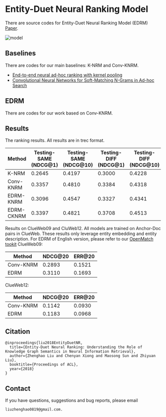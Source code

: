 # Entity-Duet Neural Ranking Model
There are source codes for Entity-Duet Neural Ranking Model (EDRM) [Paper](http://aclweb.org/anthology/P18-1223).


![model](https://github.com/thunlp/EntityDuetNeuralRanking/blob/master/model.png)

## Baselines

There are codes for our main baselines: K-NRM and Conv-KNRM.

- [End-to-end neural ad-hoc ranking with kernel pooling](http://www.cs.cmu.edu/afs/cs/user/cx/www/papers/K-NRM.pdf)
- [Convolutional Neural Networks for Soft-Matching N-Grams in Ad-hoc Search](http://www.cs.cmu.edu/~zhuyund/papers/WSDM_2018_Dai.pdf)


## EDRM

There are codes for our work based on Conv-KNRM.


## Results

The ranking results. All results are in trec format.



| Method | Testing\-SAME \(NDCG@1\) | Testing\-SAME \(NDCG@10\)| Testing\-DIFF \(NDCG@1\)| Testing\-DIFF \(NDCG@10\)|  Testing\-RAW \(MRR\)|
| --------  | -------- | --------  | --------  |  --------  | --------  |
|K\-NRM|0\.2645|0\.4197|0\.3000|0\.4228|0\.3447|
|Conv\-KNRM|0\.3357|0\.4810|0\.3384|0\.4318|0\.3582|
|EDRM\-KNRM|0\.3096|0\.4547|0\.3327|0\.4341|0\.3616|
|EDRM\-CKNRM	|0\.3397|0\.4821|0\.3708|0\.4513|0\.3892|



Results on ClueWeb09 and CluWeb12. All models are trained on Anchor-Doc pairs in ClueWeb. These results only leverage entity embedding and entity description.
For EDRM of English version, please refer to our [OpenMatch tookit](https://github.com/thunlp/OpenMatch)
ClueWeb09:

| Method | NDCG@20 | ERR@20 |
| ------ | ------- | ------ |
|Conv\-KNRM|0\.2893|0\.1521|
|EDRM|0\.3110|0\.1693|

ClueWeb12:

| Method | NDCG@20 | ERR@20 |
| ------ | ------- | ------ |
|Conv\-KNRM|0\.1142|0\.0930|
|EDRM|0\.1183|0\.0968|

## Citation
```
@inproceedings{liu2018EntityDuetNR,
  title={Entity-Duet Neural Ranking: Understanding the Role of Knowledge Graph Semantics in Neural Information Retrieval},
  author={Zhenghao Liu and Chenyan Xiong and Maosong Sun and Zhiyuan Liu},
  booktitle={Proceedings of ACL},
  year={2018}
}
```

## Contact
If you have questions, suggestions and bug reports, please email 
```
liuzhenghao0819@gmail.com.
```